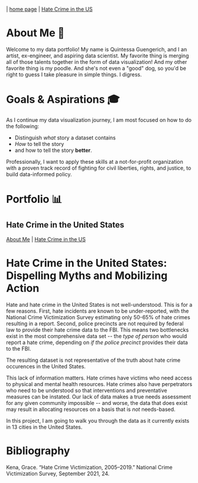 | [home page](https://qguenger.github.io/data-viz-portfolio/) | [Hate Crime in the US](hate-crime-in-the-united-states) 

# About Me 🐩
Welcome to my data portfolio! My name is Quintessa Guengerich, and I an artist, ex-engineer, and aspiring data scientist. My favorite thing is merging all of those talents together in the form of data visualization! And my other favorite thing is my poodle. And she's not even a "good" dog, so you'd be right to guess I take pleasure in simple things. I digress.

# Goals & Aspirations 🎓
As I continue my data visualization journey, I am most focused on how to do the following:
- Distinguish *what* story a dataset contains
- *How* to tell the story
- and how to tell the story **better**.

Professionally, I want to apply these skills at a not-for-profit organization with a proven track record of fighting for civil liberties, rights, and justice, to build data-informed policy.

# Portfolio 📊

## Hate Crime in the United States

[About Me](about-me) | [Hate Crime in the US](hate-crime-in-the-united-states) 

# Hate Crime in the United States: Dispelling Myths and Mobilizing Action
Hate and hate crime in the United States is not well-understood. This is for a few reasons. First, hate incidents are known to be under-reported, with the National Crime Victimization Survey estimating only 50-65% of hate crimes resulting in a report. Second, police precincts are not required by federal law to provide their hate crime data to the FBI. This means two bottlenecks exist in the most comprehensive data set -- the *type of person* who would report a hate crime, depending on *if the police precinct* provides their data to the FBI.

The resulting dataset is not representative of the truth about hate crime occurences in the United States.

This lack of information matters. Hate crimes have victims who need access to physical and mental health resources. Hate crimes also have perpetrators who need to be understood so that interventions and preventative measures can be instated. Our lack of data makes a true needs assessment for any given community impossible -- and worse, the data that does exist may result in allocating resources on a basis that is *not* needs-based.

In this project, I am going to walk you through the data as it currently exists in 13 cities in the United States. 

# Bibliography

Kena, Grace. “Hate Crime Victimization, 2005–2019.” National Crime Victimization Survey, September 2021, 24.
